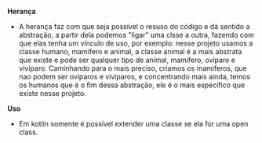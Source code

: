 **Herança**
* A herança faz com que seja possível o resuso do código e dá sentido a abstração,
a partir dela podemos "ligar" uma clsse a outra, fazendo com que elas tenha um vínculo
de uso, por exemplo: nesse projeto usamos a classe humano, mamifero e animal, a classe animal é a mais abstrata que existe e pode ser qualquer tipo de animal,
  mamifero, ovíparo e viviparo. Caminhando para o mais preciso, criamos os mamiferos, que nao podem ser
  ovíparos e viviparos, e concentrando mais ainda, temos os humanos que é o fim dessa abstração, ele é o mais específico que existe
  nesse projeto. 

**Uso**

* Em kotlin somente é possível extender uma classe se ela for uma open class.